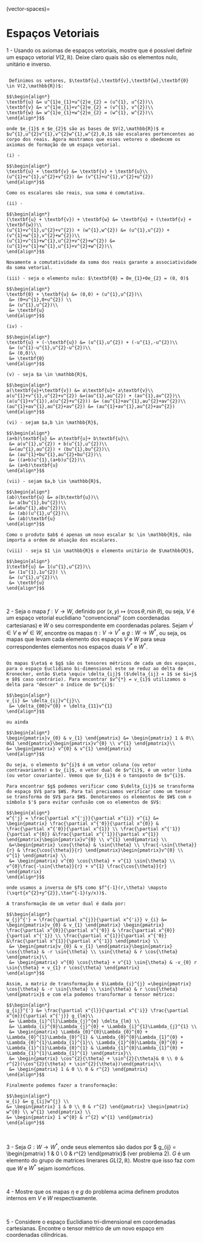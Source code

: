 (vector-spaces)=
# Espaços Vetoriais

1 - Usando os axiomas de espaços vetoriais, mostre que é possível definir um espaço vetorial $V(2,\mathbb{R})$. Deixe claro quais são os elementos nulo, unitário e inverso.

```{dropdown} **Solução**:

 Definimos os vetores, $\textbf{u},\textbf{v},\textbf{w},\textbf{0} \in V(2,\mathbb{R})$:

$$\begin{align*}
\textbf{u} &= u^{1}e_{1}+u^{2}e_{2} = (u^{1}, u^{2})\\
\textbf{v} &= v^{1}e_{1}+v^{2}e_{2} = (v^{1}, v^{2})\\
\textbf{w} &= w^{1}e_{1}+w^{2}e_{2} = (w^{1}, w^{2})\\
\end{align*}$$

onde $e_{1}$ e $e_{2}$ são as bases de $V(2,\mathbb{R})$ e $u^{1},u^{2}v^{1},v^{2}w^{1},w^{2},0,1$ são escalares pertencentes ao corpo dos reais. Agora mostramos que esses vetores o obedecem os axiomas de formação de um espaço vetorial.

(i) - 

$$\begin{align*}
\textbf{u} + \textbf{v} &= \textbf{v} + \textbf{u}\\
(u^{1}+v^{1},u^{2}+v^{2}) &= (v^{1}+u^{1},v^{2}+u^{2})
\end{align*}$$

Como os escalares são reais, sua soma é comutativa.

(ii) - 

$$\begin{align*}
(\textbf{u} + \textbf{v}) + \textbf{w} &= \textbf{u} + (\textbf{v} + \textbf{w})\\
(u^{1}+v^{1},u^{2}+v^{2}) + (w^{1},w^{2}) &= (u^{1},u^{2}) + (v^{1}+w^{1},v^{2}+w^{2})\\
(u^{1}+v^{1}+w^{1},u^{2}+v^{2}+w^{2}) &= (u^{1}+v^{1}+w^{1},u^{1}+v^{2}+w^{2})\\
\end{align*}$$

Novamente a comutatividade da soma dos reais garante a associatividade da soma vetorial.

(iii) - seja o elemento nulo: $\textbf{0} = 0e_{1}+0e_{2} = (0, 0)$

$$\begin{align*}
\textbf{0} + \textbf{u} &= (0,0) + (u^{1},u^{2})\\
 &= (0+u^{1},0+u^{2}) \\
 &= (u^{1},u^{2})\\
 &= \textbf{u}
\end{align*}$$

(iv) - 

$$\begin{align*}
\textbf{u} + (-\textbf{u}) &= (u^{1},u^{2}) + (-u^{1},-u^{2})\\
 &= (u^{1}-u^{1},u^{2}-u^{2})\\
 &= (0,0)\\
 &= \textbf{0}
\end{align*}$$

(v) - seja $a \in \mathbb{R}$,

$$\begin{align*}
a(\textbf{u}+\textbf{v}) &= a\textbf{u}+ a\textbf{v}\\
a(u^{1}+v^{1},u^{2}+v^{2}) &=(au^{1},au^{2}) + (av^{1},av^{2})\\
(a(u^{1}+v^{1}),a(u^{2}+v^{2})) &= (au^{1}+av^{1},au^{2}+av^{2})\\
(au^{1}+av^{1},au^{2}+av^{2}) &= (au^{1}+av^{1},au^{2}+av^{2})
\end{align*}$$

(vi) - sejam $a,b \in \mathbb{R}$,

$$\begin{align*}
(a+b)\textbf{u} &= a\textbf{u}+ b\textbf{u}\\
 &= a(u^{1},u^{2}) + b(u^{1},u^{2})\\
 &=(au^{1},au^{2}) + (bu^{1},bu^{2})\\
 &= (au^{1}+bu^{1},au^{2}+bu^{2})\\
 &= ((a+b)u^{1},(a+b)u^{2})\\
 &= (a+b)\textbf{u}
\end{align*}$$

(vii) - sejam $a,b \in \mathbb{R}$,

$$\begin{align*}
(ab)\textbf{u} &= a(b\textbf{u})\\
 &= a(bu^{1},bu^{2})\\
 &=(abu^{1},abu^{2})\\
 &= (ab)(u^{1},u^{2})\\
 &= (ab)\textbf{u}
\end{align*}$$

Como o produto $ab$ é apenas um novo escalar $c \in \mathbb{R}$, não importa a ordem de atuação dos escalares.

(viii) - seja $1 \in \mathbb{R}$ o elemento unitário de $\mathbb{R}$,

$$\begin{align*}
1\textbf{u} &= 1(u^{1},u^{2})\\
 &= (1u^{1},1u^{2}) \\
 &= (u^{1},u^{2})\\
 &= \textbf{u}
\end{align*}$$
```

<br/>

2 - Seja o mapa $f: V \rightarrow W$, definido por $(x,y) \mapsto (r \cos{\theta}, r \sin{\theta})$, ou seja, $V$ é um espaço vetorial euclidiano "convencional" (com coordenadas cartesianas) e $W$ o seu correspondente em coordenadas polares. Sejam $v^{i} \in V$ e $w^{i} \in W$, encontre os mapas $\eta: V \rightarrow V^{*}$ e $g: W \rightarrow W^{*}$, ou seja, os mapas que levam cada elemento dos espaços $V$ e $W$ para seua correspondentes elementos nos espaços duais $V^{*}$ e $W^{*}$.

```{dropdown} **Solução**:

Os mapas $\eta$ e $g$ são os tensores métricos de cada um dos espaços, para o espaço Euclidiano bi-dimensional este se reduz ao delta de Kronecker, então $\eta \equiv \delta_{ij}$ ($\delta_{ij} = 1$ se $i=j$ e $0$ caso contrário). Para encontrar $v^{*} = v_{i}$ utilizamos o delta para "descer" o índice de $v^{i}$:

$$\begin{align*}
v_{i} &= \delta_{ij}v^{j}\\
 &= \delta_{00}v^{0} + \delta_{11}v^{1}
\end{align*}$$

ou ainda

$$\begin{align*}
\begin{pmatrix}v_{0} & v_{1} \end{pmatrix} &= \begin{pmatrix} 1 & 0\\ 0&1 \end{pmatrix}\begin{pmatrix}v^{0} \\ v^{1} \end{pmatrix}\\
&= \begin{pmatrix} v^{0} & v^{1} \end{pmatrix}
\end{align*}$$

Ou seja, o elemento $v^{i}$ é um vetor coluna (ou vetor contravariante) e $v_{i}$, o vetor dual de $v^{i}$, é um vetor linha (ou vetor covariante). Vemos que $v_{i}$ é o tansposto de $v^{i}$.

Para encontrar $g$ podemos verificar como $\delta_{ij}$ se transforma do espaço $V$ para $W$. Para tal precisamos verificar como um tensor se transforma de $V$ para $W$. Denotaremos os elementos de $W$ com o símbolo $'$ para evitar confusão com os elementos de $V$:

$$\begin{align*}
w^{'j} = \frac{\partial x^{'j}}{\partial x^{i}} v^{i} &= \begin{pmatrix} \frac{\partial x^{'0}}{\partial x^{0}} & \frac{\partial x^{'0}}{\partial x^{1}} \\ \frac{\partial x^{'1}}{\partial x^{0}} &\frac{\partial x^{'1}}{\partial x^{1}} \end{pmatrix}\begin{pmatrix}v^{0} \\ v^{1} \end{pmatrix} \\
 &=\begin{pmatrix} \cos{\theta} & \sin{\theta} \\ \frac{-\sin{\theta}}{r} & \frac{\cos{\theta}}{r} \end{pmatrix}\begin{pmatrix}v^{0} \\ v^{1} \end{pmatrix} \\
 &= \begin{pmatrix} v^{0} \cos{\theta} + v^{1} \sin{\theta} \\ v^{0}\frac{-\sin{\theta}}{r} + v^{1} \frac{\cos{\theta}}{r} \end{pmatrix}
\end{align*}$$

onde usamos a inversa de $f$ como $f^{-1}(r,\theta) \mapsto (\sqrt{x^{2}+y^{2}},\tan^{-1}(y/x))$.

A transformação de um vetor dual é dada por:

$$\begin{align*}
w_{j}^{'} = \frac{\partial x^{j}}{\partial x^{'i}} v_{i} &= \begin{pmatrix}v_{0} & v_{1} \end{pmatrix} \begin{pmatrix} \frac{\partial x^{0}}{\partial x^{'0}} & \frac{\partial x^{0}}{\partial x^{'1}} \\ \frac{\partial x^{1}}{\partial x^{'0}} &\frac{\partial x^{1}}{\partial x^{'1}} \end{pmatrix} \\
 &= \begin{pmatrix}v_{0} & v_{1} \end{pmatrix}\begin{pmatrix} \cos{\theta} & -r \sin{\theta} \\ \sin{\theta} & r \cos{\theta} \end{pmatrix}\\
 &= \begin{pmatrix} v^{0} \cos{\theta} + v^{1} \sin{\theta} & -v_{0} r \sin{\theta} + v_{1} r \cos{\theta} \end{pmatrix}
\end{align*}$$

Assim, a matriz de transformação é $\Lambda_{i}^{j} =\begin{pmatrix} \cos{\theta} & -r \sin{\theta} \\ \sin{\theta} & r \cos{\theta} \end{pmatrix}$ e com ela podemos transformar o tensor métrico:

$$\begin{align*}
g_{ij}^{'} &= \frac{\partial x^{l}}{\partial x^{'i}} \frac{\partial x^{m}}{\partial x^{'j}} g_{lm}\\
 &= \Lambda_{i}^{l}\Lambda_{j}^{m} \delta_{lm} \\
 &= \Lambda_{i}^{0}\Lambda_{j}^{0} + \Lambda_{i}^{1}\Lambda_{j}^{1} \\
 &= \begin{pmatrix} \Lambda_{0}^{0}\Lambda_{0}^{0} + \Lambda_{0}^{1}\Lambda_{0}^{1} & \Lambda_{0}^{0}\Lambda_{1}^{0} + \Lambda_{0}^{1}\Lambda_{1}^{1}\\ \Lambda_{1}^{0}\Lambda_{0}^{0} + \Lambda_{1}^{1}\Lambda_{0}^{1} & \Lambda_{1}^{0}\Lambda_{1}^{0} + \Lambda_{1}^{1}\Lambda_{1}^{1} \end{pmatrix}\\
 &= \begin{pmatrix} \cos^{2}{\theta} + \sin^{2}{\theta}& 0 \\ 0 &  r^{2}(\cos^{2}{\theta} + \sin^{2}{\theta})\end{pmatrix}\\
 &= \begin{pmatrix} 1 & 0 \\ 0 & r^{2} \end{pmatrix}
\end{align*}$$

Finalmente podemos fazer a transformação:

$$\begin{align*}
w_{i} &= g_{ij}w^{j} \\
&= \begin{pmatrix} 1 & 0 \\ 0 & r^{2} \end{pmatrix} \begin{pmatrix} w^{0} \\ w^{1} \end{pmatrix} \\
&= \begin{pmatrix} 1 w^{0} & r^{2} w^{1} \end{pmatrix}
\end{align*}$$

```

<br/>

3 - Seja $G: W \rightarrow W^{*}$, onde seus elementos são dados por $ g_{ij} = \begin{pmatrix} 1 & 0 \\ 0 & r^{2} \end{pmatrix}$ (ver problema 2). $G$ é um elemento do grupo de matrices linerares $GL(2,\mathbb{R})$. Mostre que isso faz com que $W$ e $W^{*}$ sejam isomórficos.

<br/>

4 - Mostre que os mapas $\eta$ e $g$ do problema acima definem produtos internos em $V$ e $W$ respectivamente.

<br/>

5 - Considere o espaço Euclidiano tri-dimensional em coordenadas cartesianas. Encontre o tensor métrico de um novo espaço em coordenadas cilíndricas.